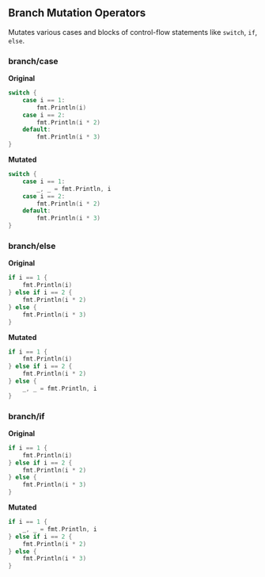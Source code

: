 ## Branch Mutation Operators

Mutates various cases and blocks of control-flow statements like `switch`, `if`, `else`. 

### branch/case
**Original**
```go
switch {
	case i == 1:
		fmt.Println(i)
	case i == 2:
		fmt.Println(i * 2)
	default:
		fmt.Println(i * 3)
}
```

**Mutated**

```go
switch {
	case i == 1:
		_, _ = fmt.Println, i
	case i == 2:
		fmt.Println(i * 2)
	default:
		fmt.Println(i * 3)
}
```

### branch/else

**Original**

```go
if i == 1 {
	fmt.Println(i)
} else if i == 2 {
	fmt.Println(i * 2)
} else {
	fmt.Println(i * 3)
}
```


**Mutated**

```go
if i == 1 {
	fmt.Println(i)
} else if i == 2 {
	fmt.Println(i * 2)
} else {
	_, _ = fmt.Println, i
}
```

### branch/if


**Original**
```go
if i == 1 {
	fmt.Println(i)
} else if i == 2 {
	fmt.Println(i * 2)
} else {
	fmt.Println(i * 3)
}
```

**Mutated**

```go
if i == 1 {
	_, _ = fmt.Println, i
} else if i == 2 {
	fmt.Println(i * 2)
} else {
	fmt.Println(i * 3)
}
```



